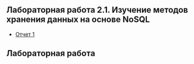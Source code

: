 ## Лабораторная работа 2.1. Изучение методов хранения данных на основе NoSQL

* [Отчет 1](/ЛАБ%201_Босенко.pdf)

## Лабораторная работа 
